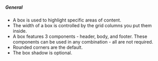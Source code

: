 ##### General
* A box is used to highlight specific areas of content.
* The width of a box is controlled by the grid columns you put them inside. 
* A box features 3 components - header, body, and footer. These components can be used in any combination - all are not required. 
* Rounded corners are the default.
* The box shadow is optional.
